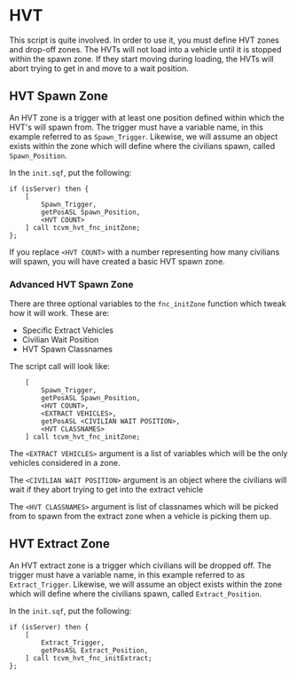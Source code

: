 # HVT

This script is quite involved. In order to use it, you must define HVT zones and drop-off zones.
The HVTs will not load into a vehicle until it is stopped within the spawn zone. If they start
moving during loading, the HVTs will abort trying to get in and move to a wait position.

## HVT Spawn Zone

An HVT zone is a trigger with at least one position defined within which the HVT's will spawn from.
The trigger must have a variable name, in this example referred to as `Spawn_Trigger`. Likewise, we
will assume an object exists within the zone which will define where the civilians spawn, called
`Spawn_Position`.

In the `init.sqf`, put the following:

```sqf
if (isServer) then {
    [
        Spawn_Trigger,
        getPosASL Spawn_Position,
        <HVT COUNT>
    ] call tcvm_hvt_fnc_initZone;
};
```

If you replace `<HVT COUNT>` with a number representing how many civilians will spawn, you will
have created a basic HVT spawn zone.

### Advanced HVT Spawn Zone

There are three optional variables to the `fnc_initZone` function which tweak how it will work.
These are:

- Specific Extract Vehicles
- Civilian Wait Position
- HVT Spawn Classnames

The script call will look like:
```sqf
    [
        Spawn_Trigger,
        getPosASL Spawn_Position,
        <HVT COUNT>,
        <EXTRACT VEHICLES>,
        getPosASL <CIVILIAN WAIT POSITION>,
        <HVT CLASSNAMES>
    ] call tcvm_hvt_fnc_initZone;
```

The `<EXTRACT VEHICLES>` argument is a list of variables which will be the only vehicles considered
in a zone.

The `<CIVILIAN WAIT POSITION>` argument is an object where the civilians will wait if they abort
trying to get into the extract vehicle

The `<HVT CLASSNAMES>` argument is list of classnames which will be picked from to spawn from the
extract zone when a vehicle is picking them up.


## HVT Extract Zone

An HVT extract zone is a trigger which civilians will be dropped off.  The trigger must have a
variable name, in this example referred to as `Extract_Trigger`. Likewise, we will assume an
object exists within the zone which will define where the civilians spawn, called
`Extract_Position`.
 

In the `init.sqf`, put the following:

```sqf
if (isServer) then {
    [
        Extract_Trigger,
        getPosASL Extract_Position,
    ] call tcvm_hvt_fnc_initExtract;
};
```